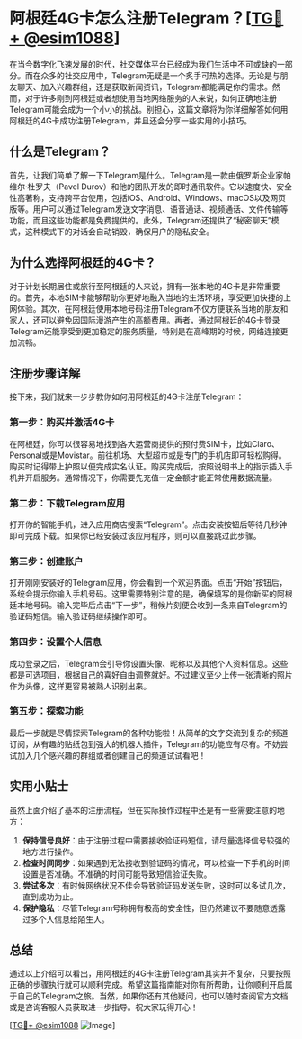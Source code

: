 # 阿根廷4G卡怎么注册Telegram？[[TG💪+ @esim1088](https://t.me/s/esim1088)]

在当今数字化飞速发展的时代，社交媒体平台已经成为我们生活中不可或缺的一部分。而在众多的社交应用中，Telegram无疑是一个炙手可热的选择。无论是与朋友聊天、加入兴趣群组，还是获取新闻资讯，Telegram都能满足你的需求。然而，对于许多刚到阿根廷或者想使用当地网络服务的人来说，如何正确地注册Telegram可能会成为一个小小的挑战。别担心，这篇文章将为你详细解答如何用阿根廷的4G卡成功注册Telegram，并且还会分享一些实用的小技巧。

## 什么是Telegram？

首先，让我们简单了解一下Telegram是什么。Telegram是一款由俄罗斯企业家帕维尔·杜罗夫（Pavel Durov）和他的团队开发的即时通讯软件。它以速度快、安全性高著称，支持跨平台使用，包括iOS、Android、Windows、macOS以及网页版等。用户可以通过Telegram发送文字消息、语音通话、视频通话、文件传输等功能，而且这些功能都是免费提供的。此外，Telegram还提供了“秘密聊天”模式，这种模式下的对话会自动销毁，确保用户的隐私安全。

## 为什么选择阿根廷的4G卡？

对于计划长期居住或旅行至阿根廷的人来说，拥有一张本地的4G卡是非常重要的。首先，本地SIM卡能够帮助你更好地融入当地的生活环境，享受更加快捷的上网体验。其次，在阿根廷使用本地号码注册Telegram不仅方便联系当地的朋友和家人，还可以避免因国际漫游产生的高额费用。再者，通过阿根廷的4G卡登录Telegram还能享受到更加稳定的服务质量，特别是在高峰期的时候，网络连接更加流畅。

## 注册步骤详解

接下来，我们就来一步步教你如何用阿根廷的4G卡注册Telegram：

### 第一步：购买并激活4G卡

在阿根廷，你可以很容易地找到各大运营商提供的预付费SIM卡，比如Claro、Personal或是Movistar。前往机场、大型超市或是专门的手机店即可轻松购得。购买时记得带上护照以便完成实名认证。购买完成后，按照说明书上的指示插入手机并开启服务。通常情况下，你需要先充值一定金额才能正常使用数据流量。

### 第二步：下载Telegram应用

打开你的智能手机，进入应用商店搜索“Telegram”。点击安装按钮后等待几秒钟即可完成下载。如果你已经安装过该应用程序，则可以直接跳过此步骤。

### 第三步：创建账户

打开刚刚安装好的Telegram应用，你会看到一个欢迎界面。点击“开始”按钮后，系统会提示你输入手机号码。这里需要特别注意的是，确保填写的是你新买的阿根廷本地号码。输入完毕后点击“下一步”，稍候片刻便会收到一条来自Telegram的验证码短信。输入验证码继续操作即可。

### 第四步：设置个人信息

成功登录之后，Telegram会引导你设置头像、昵称以及其他个人资料信息。这些都是可选项目，根据自己的喜好自由调整就好。不过建议至少上传一张清晰的照片作为头像，这样更容易被熟人识别出来。

### 第五步：探索功能

最后一步就是尽情探索Telegram的各种功能啦！从简单的文字交流到复杂的频道订阅，从有趣的贴纸包到强大的机器人插件，Telegram的功能应有尽有。不妨尝试加入几个感兴趣的群组或者创建自己的频道试试看吧！

## 实用小贴士

虽然上面介绍了基本的注册流程，但在实际操作过程中还是有一些需要注意的地方：

1. **保持信号良好**：由于注册过程中需要接收验证码短信，请尽量选择信号较强的地方进行操作。
2. **检查时间同步**：如果遇到无法接收到验证码的情况，可以检查一下手机的时间设置是否准确。不准确的时间可能导致短信验证失败。
3. **尝试多次**：有时候网络状况不佳会导致验证码发送失败，这时可以多试几次，直到成功为止。
4. **保护隐私**：尽管Telegram号称拥有极高的安全性，但仍然建议不要随意透露过多个人信息给陌生人。

## 总结

通过以上介绍可以看出，用阿根廷的4G卡注册Telegram其实并不复杂，只要按照正确的步骤执行就可以顺利完成。希望这篇指南能对你有所帮助，让你顺利开启属于自己的Telegram之旅。当然，如果你还有其他疑问，也可以随时查阅官方文档或是咨询客服人员获取进一步指导。祝大家玩得开心！

[[TG💪+ @esim1088](https://t.me/s/esim1088) ![Image](https://i.postimg.cc/4NQfJmqS/Snipaste-2025-05-13-00-14-12.png)]